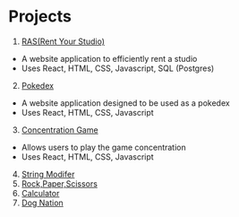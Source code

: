 # Projects
1. [RAS(Rent Your Studio)](https://github.com/StephanieHou/Projects/tree/master/Ras)
  - A website application to efficiently rent a studio
  - Uses React, HTML, CSS, Javascript, SQL (Postgres)
2. [Pokedex](https://github.com/StephanieHou/Projects/tree/master/Pokedex)
  - A website application designed to be used as a pokedex
  - Uses React, HTML, CSS, Javascript
3. [Concentration Game](https://codesandbox.io/s/jl9126v99w)
  - Allows users to play the game concentration
  - Uses React, HTML, CSS, Javascript
4. [String Modifer](https://github.com/StephanieHou/Projects/tree/master/String%20Modifer)
5. [Rock,Paper,Scissors](https://github.com/StephanieHou/Projects/tree/master/RPS)
6. [Calculator](https://github.com/StephanieHou/Projects/tree/master/Calc)
7. [Dog Nation](https://codesandbox.io/s/71j0q2mkwx)


